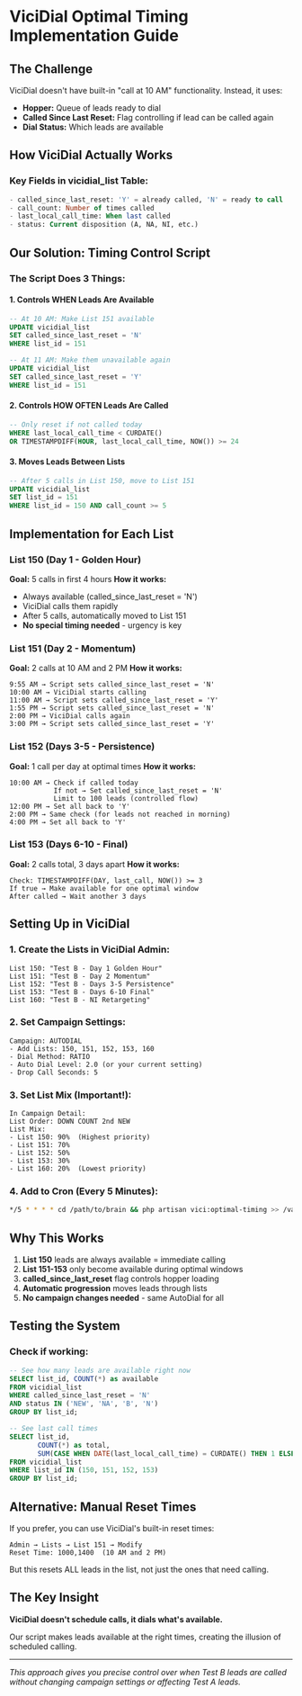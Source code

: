 # ViciDial Optimal Timing Implementation Guide

## The Challenge
ViciDial doesn't have built-in "call at 10 AM" functionality. Instead, it uses:
- **Hopper:** Queue of leads ready to dial
- **Called Since Last Reset:** Flag controlling if lead can be called again
- **Dial Status:** Which leads are available

## How ViciDial Actually Works

### Key Fields in vicidial_list Table:
```sql
- called_since_last_reset: 'Y' = already called, 'N' = ready to call
- call_count: Number of times called
- last_local_call_time: When last called
- status: Current disposition (A, NA, NI, etc.)
```

## Our Solution: Timing Control Script

### The Script Does 3 Things:

#### 1. Controls WHEN Leads Are Available
```sql
-- At 10 AM: Make List 151 available
UPDATE vicidial_list 
SET called_since_last_reset = 'N'
WHERE list_id = 151

-- At 11 AM: Make them unavailable again
UPDATE vicidial_list 
SET called_since_last_reset = 'Y'
WHERE list_id = 151
```

#### 2. Controls HOW OFTEN Leads Are Called
```sql
-- Only reset if not called today
WHERE last_local_call_time < CURDATE()
OR TIMESTAMPDIFF(HOUR, last_local_call_time, NOW()) >= 24
```

#### 3. Moves Leads Between Lists
```sql
-- After 5 calls in List 150, move to List 151
UPDATE vicidial_list 
SET list_id = 151
WHERE list_id = 150 AND call_count >= 5
```

## Implementation for Each List

### List 150 (Day 1 - Golden Hour)
**Goal:** 5 calls in first 4 hours
**How it works:**
- Always available (called_since_last_reset = 'N')
- ViciDial calls them rapidly
- After 5 calls, automatically moved to List 151
- **No special timing needed** - urgency is key

### List 151 (Day 2 - Momentum)
**Goal:** 2 calls at 10 AM and 2 PM
**How it works:**
```
9:55 AM → Script sets called_since_last_reset = 'N'
10:00 AM → ViciDial starts calling
11:00 AM → Script sets called_since_last_reset = 'Y'
1:55 PM → Script sets called_since_last_reset = 'N'
2:00 PM → ViciDial calls again
3:00 PM → Script sets called_since_last_reset = 'Y'
```

### List 152 (Days 3-5 - Persistence)
**Goal:** 1 call per day at optimal times
**How it works:**
```
10:00 AM → Check if called today
           If not → Set called_since_last_reset = 'N'
           Limit to 100 leads (controlled flow)
12:00 PM → Set all back to 'Y'
2:00 PM → Same check (for leads not reached in morning)
4:00 PM → Set all back to 'Y'
```

### List 153 (Days 6-10 - Final)
**Goal:** 2 calls total, 3 days apart
**How it works:**
```
Check: TIMESTAMPDIFF(DAY, last_call, NOW()) >= 3
If true → Make available for one optimal window
After called → Wait another 3 days
```

## Setting Up in ViciDial

### 1. Create the Lists in ViciDial Admin:
```
List 150: "Test B - Day 1 Golden Hour"
List 151: "Test B - Day 2 Momentum"
List 152: "Test B - Days 3-5 Persistence"
List 153: "Test B - Days 6-10 Final"
List 160: "Test B - NI Retargeting"
```

### 2. Set Campaign Settings:
```
Campaign: AUTODIAL
- Add Lists: 150, 151, 152, 153, 160
- Dial Method: RATIO
- Auto Dial Level: 2.0 (or your current setting)
- Drop Call Seconds: 5
```

### 3. Set List Mix (Important!):
```
In Campaign Detail:
List Order: DOWN COUNT 2nd NEW
List Mix: 
- List 150: 90%  (Highest priority)
- List 151: 70%
- List 152: 50%
- List 153: 30%
- List 160: 20%  (Lowest priority)
```

### 4. Add to Cron (Every 5 Minutes):
```bash
*/5 * * * * cd /path/to/brain && php artisan vici:optimal-timing >> /var/log/vici_timing.log 2>&1
```

## Why This Works

1. **List 150** leads are always available = immediate calling
2. **List 151-153** only become available during optimal windows
3. **called_since_last_reset** flag controls hopper loading
4. **Automatic progression** moves leads through lists
5. **No campaign changes needed** - same AutoDial for all

## Testing the System

### Check if working:
```sql
-- See how many leads are available right now
SELECT list_id, COUNT(*) as available
FROM vicidial_list
WHERE called_since_last_reset = 'N'
AND status IN ('NEW', 'NA', 'B', 'N')
GROUP BY list_id;

-- See last call times
SELECT list_id, 
       COUNT(*) as total,
       SUM(CASE WHEN DATE(last_local_call_time) = CURDATE() THEN 1 ELSE 0 END) as called_today
FROM vicidial_list
WHERE list_id IN (150, 151, 152, 153)
GROUP BY list_id;
```

## Alternative: Manual Reset Times

If you prefer, you can use ViciDial's built-in reset times:
```
Admin → Lists → List 151 → Modify
Reset Time: 1000,1400  (10 AM and 2 PM)
```

But this resets ALL leads in the list, not just the ones that need calling.

## The Key Insight

**ViciDial doesn't schedule calls, it dials what's available.**

Our script makes leads available at the right times, creating the illusion of scheduled calling.

---

*This approach gives you precise control over when Test B leads are called without changing campaign settings or affecting Test A leads.*




